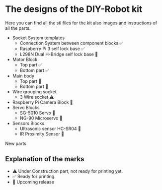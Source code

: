 # The designs of the DIY-Robot kit

Here you can find all the stl files for the kit also images and instructions of all the parts.

* Socket System templates 
  * Connection System between component blocks :white_check_mark:
  * Raspberry Pi 3 self lock base :white_check_mark:
  * L298N Dual H-Bridge self lock base :construction:
* Motor Block 
  * Top part :white_check_mark:
  * Bottom part :white_check_mark:
* Main body 
  * Top part :construction:
  * Bottom part :construction:
* Wire grouping socket 
  * 3 Wire socket :warning:
* Raspberry Pi Camera Block :construction:
* Servo Blocks
  * SG-5010 Servo :construction:
  * NG-90 Microservo :construction:
* Sensors Blocks
  * Ultrasonic sensor HC-SR04 :construction:
  * IR Proximity Sensor :construction:

New parts 
## Explanation of the marks
* :warning: Under Construction part, not ready for printing yet.
* :white_check_mark: Ready for printing.
* :construction: Upcoming release
